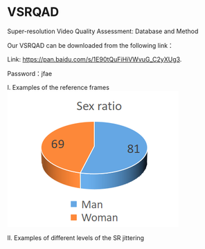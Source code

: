 # VSRQAD
Super-resolution Video Quality Assessment: Database and Method

Our VSRQAD can be downloaded from the following link：

Link: https://pan.baidu.com/s/1E90tQuFiHiVWvuG_C2yXUg3.

Password：jfae

I. Examples of the reference frames
![image](https://github.com/key1cdc/VSRQAD/blob/master/images/PCS_1.png)

II. Examples of different levels of the SR jittering

